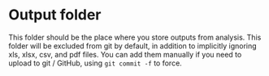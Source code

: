 # Output folder

This folder should be the place where you store outputs from analysis.  This folder will be
excluded from git by default, in addition to implicitly ignoring xls, xlsx, csv, and pdf files.
You can add them manually if you need to upload to git / GitHub, using `git commit -f` to force.